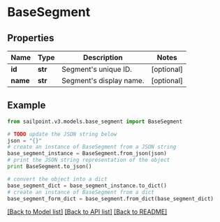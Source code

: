 # BaseSegment


## Properties

Name | Type | Description | Notes
------------ | ------------- | ------------- | -------------
**id** | **str** | Segment&#39;s unique ID. | [optional] 
**name** | **str** | Segment&#39;s display name. | [optional] 

## Example

```python
from sailpoint.v3.models.base_segment import BaseSegment

# TODO update the JSON string below
json = "{}"
# create an instance of BaseSegment from a JSON string
base_segment_instance = BaseSegment.from_json(json)
# print the JSON string representation of the object
print BaseSegment.to_json()

# convert the object into a dict
base_segment_dict = base_segment_instance.to_dict()
# create an instance of BaseSegment from a dict
base_segment_form_dict = base_segment.from_dict(base_segment_dict)
```
[[Back to Model list]](../README.md#documentation-for-models) [[Back to API list]](../README.md#documentation-for-api-endpoints) [[Back to README]](../README.md)


